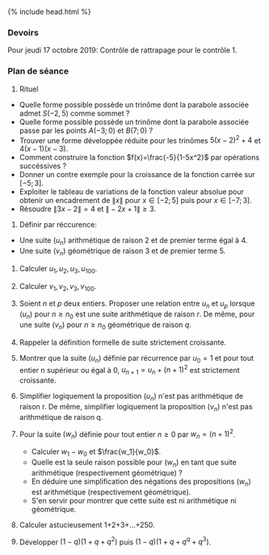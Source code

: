 {% include head.html %}

### Devoirs

Pour jeudi 17 octobre 2019: Contrôle de rattrapage pour le contrôle 1. 

### Plan de séance

1. Rituel

* Quelle forme possible possède un trinôme dont la parabole associée admet $S(-2,5)$ comme sommet ?
* Quelle forme possible possède  un trinôme dont la parabole associée passe par les points $A(-3;0)$ et $B(7;0)$ ?
* Trouver une forme développée réduite pour les trinômes $5(x-2)^2+4$ et $4(x-1)(x-3)$.
* Comment construire la fonction $f(x)=\frac{-5}{1-5x^2}$ par opérations succéssives ?
* Donner un contre exemple pour la croissance de la fonction carrée sur $[-5;3]$.
* Exploiter le tableau de variations de la fonction valeur absolue pour obtenir un encadrement de
$\|x\|$ pour $x \in [-2;5]$ puis pour $x \in [-7;3]$.
* Résoudre $\|3x-2\|=4$ et $\|-2x+1\|\geq 3$.

1. Définir par réccurence:
* Une suite $(u_n)$ arithmétique de raison 2 et de premier terme égal à 4.
* Une suite $(v_n)$ géométrique de raison 3 et de premier terme 5.

1. Calculer $u_1,u_2,u_3,u_{100}$.

1. Calculer $v_1,v_2,v_3,v_{100}$.

1. Soient $n$ et $p$ deux entiers. Proposer une relation entre $u_n$ et $u_p$ lorsque $(u_n)$ pour $n \geq n_0$ est une suite arithmétique de raison $r$. De même, pour une suite $(v_n)$ pour ${n \geq n_0}$ géométrique de raison $q$.

1. Rappeler la définition formelle de suite strictement croissante.

1. Montrer que la suite $(u_n)$ définie par récurrence par $u_0=1$ et pour tout entier n supérieur ou égal à 0, $u_{n+1}= u_n+(n+1)^2$ est strictement croissante.

1. Simplifier logiquement la proposition $(u_n)$ n'est pas arithmétique de raison r. De même, simplifier logiquement la proposition $(v_n)$ n'est pas arithmétique de raison q.

1. Pour la suite $(w_n)$ définie pour tout entier $n \geq 0$ par $w_n=(n+1)^2$. 
   * Calculer $w_1-w_0$ et $\frac{w_1}{w_0}$.
   * Quelle est la seule raison possible pour $(w_n)$ en tant que suite arithmétique (respectivement géométrique) ?
   * En déduire une simplification des négations des propositions $(w_n)$ est arithmétique (respectivement géométrique).
   * S'en servir pour montrer que cette suite est ni arithmétique ni géométrique.

1. Calculer astucieusement 1+2+3+...+250.

1. Développer $(1-q)(1+q+q^2)$ puis $(1-q)(1+q+q^q+q^3)$.


<!--


1. Reformuler la négation de la définition formelle de suite arithmétique.

1. Reformuler la négation de la définition formelle de suite géométrique.

1. Soient $a,b,c$ trois réels avec $a \neq 0$. Notons $\Delta=b^2-4ac$. 
 * Développer, réduire $a[x-(-\frac{b}{2a})]^2-\frac{\Delta}{4a}$.
 * Développer, réduire $a(x-x_1)(x-x_2)$.
 * Supposons $\Delta \geq 0$. Développer, réduire $a(x-\frac{-b-\sqrt{\Delta}}{2a})(x-\frac{-b+\sqrt{\Delta}}{2a})$.

-->


